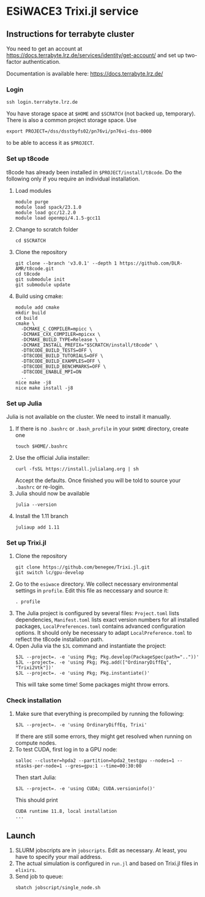 # ESiWACE3 Trixi.jl service

## Instructions for terrabyte cluster

You need to get an account at https://docs.terrabyte.lrz.de/services/identity/get-account/
and set up two-factor authentication.

Documentation is available here: https://docs.terrabyte.lrz.de/


### Login
```shell
ssh login.terrabyte.lrz.de
```
You have storage space at `$HOME` and `$SCRATCH` (not backed up, temporary).
There is also a common project storage space. Use
```
export PROJECT=/dss/dsstbyfs02/pn76vi/pn76vi-dss-0000
```
to be able to access it as `$PROJECT`.


### Set up t8code
t8code has already been installed in `$PROJECT/install/t8code`.
Do the following only if you require an individual installation.

1. Load modules
   ```shell
   module purge
   module load spack/23.1.0
   module load gcc/12.2.0
   module load openmpi/4.1.5-gcc11
   ```
2. Change to scratch folder
   ```shell
   cd $SCRATCH
   ```
3. Clone the repository
   ```shell
   git clone --branch 'v3.0.1' --depth 1 https://github.com/DLR-AMR/t8code.git
   cd t8code
   git submodule init
   git submodule update
   ```
4. Build using cmake:
   ```shell
   module add cmake
   mkdir build
   cd build
   cmake \
     -DCMAKE_C_COMPILER=mpicc \
     -DCMAKE_CXX_COMPILER=mpicxx \
     -DCMAKE_BUILD_TYPE=Release \
     -DCMAKE_INSTALL_PREFIX="$SCRATCH/install/t8code" \
     -DT8CODE_BUILD_TESTS=OFF \
     -DT8CODE_BUILD_TUTORIALS=OFF \
     -DT8CODE_BUILD_EXAMPLES=OFF \
     -DT8CODE_BUILD_BENCHMARKS=OFF \
     -DT8CODE_ENABLE_MPI=ON
     ..
   nice make -j8
   nice make install -j8
   ```


### Set up Julia
Julia is not available on the cluster. We need to install it manually.
1. If there is no `.bashrc` or `.bash_profile` in your `$HOME` directory, create one
   ```
   touch $HOME/.bashrc
   ```
2. Use the official Julia installer:
   ```shell 
   curl -fsSL https://install.julialang.org | sh
   ```
   Accept the defaults. Once finished you will be told to source your `.bashrc` or re-login.
3. Julia should now be available
   ```shell
   julia --version
   ```
4. Install the 1.11 branch
   ```shell
   juliaup add 1.11
   ```


### Set up Trixi.jl
1. Clone the repository
   ```shell
   git clone https://github.com/benegee/Trixi.jl.git
   git switch lc/gpu-develop
   ```
2. Go to the `esiwace` directory. We collect necessary environmental settings in
   `profile`. Edit this file as neccessary and source it:
   ```shell
   . profile
   ```
3. The Julia project is configured by several files: `Project.toml` lists dependencies,
   `Manifest.toml` lists exact version numbers for all installed packages,
   `LocalPreferences.toml` contains advanced configuration options.
   It should only be necessary to adapt `LocalPreference.toml` to reflect the t8code
   installation path.
4. Open Julia via the `$JL` command and instantiate the project:
   ```shell
   $JL --project=. -e 'using Pkg; Pkg.develop(PackageSpec(path=".."))'
   $JL --project=. -e 'using Pkg; Pkg.add(["OrdinaryDiffEq", "Trixi2Vtk"])'
   $JL --project=. -e 'using Pkg; Pkg.instantiate()'
   ```
   This will take some time! Some packages might throw errors.


### Check installation
1. Make sure that everything is precompiled by running the following:
   ```shell
   $JL --project=. -e 'using OrdinaryDiffEq, Trixi'
   ```
   If there are still some errors, they might get resolved when running on compute nodes.
2. To test CUDA, first log in to a GPU node:
   ```shell
   salloc --cluster=hpda2 --partition=hpda2_testgpu --nodes=1 --ntasks-per-node=1 --gres=gpu:1 --time=00:30:00
   ```
   Then start Julia:
   ```shell
   $JL --project=. -e 'using CUDA; CUDA.versioninfo()'
   ```
   This should print
   ```
   CUDA runtime 11.8, local installation
   ...
   ```
   <!--
   If it fails, it might help to re-set the CUDA runtime:
   ```shell
   $JL --project=. -e 'using CUDA; CUDA.set_runtime_version!(VersionNumber(11,8); local_toolkit=true)
   ```
   
   pkg = Base.PkgId(Base.UUID("76a88914-d11a-5bdc-97e0-2f5a05c973a2"), "CUDA_Runtime_jll")
   Base.compilecache(pkg)
   -->


## Launch
1. SLURM jobscripts are in `jobscripts`. Edit as necessary. At least, you have to specify
   your mail address.
2. The actual simulation is configured in `run.jl` and based on Trixi.jl files in `elixirs`.
3. Send job to queue:
   ```shell
   sbatch jobscript/single_node.sh
   ```
